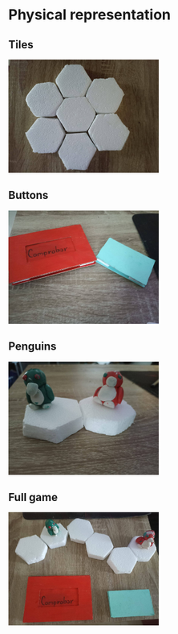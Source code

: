 # Physical representation

## Tiles
<img src="assets/Tiles.png" width="300px">

## Buttons
<img src="assets/Buttons.png" width="300px">

## Penguins
<img src="assets/Penguins.png" width="300px">

## Full game
<img src="assets/Full game.png" width="300px">
